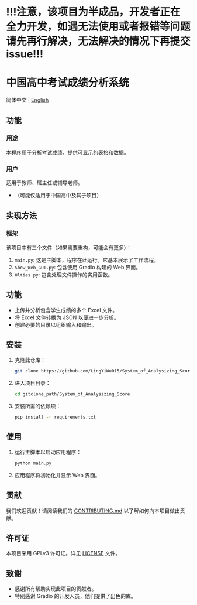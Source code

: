 # !!!注意，该项目为半成品，开发者正在全力开发，如遇无法使用或者报错等问题请先再行解决，无法解决的情况下再提交issue!!!


# 中国高中考试成绩分析系统

简体中文 | [English](README_EN.md)
## 功能

### 用途
本程序用于分析考试成绩，提供可显示的表格和数据。

### 用户
适用于教师、班主任或辅导老师。
* （可能仅适用于中国高中及其子项目）

## 实现方法

### 框架
该项目中有三个文件（如果需要重构，可能会有更多）：

1. `main.py`: 这是主脚本，程序在此运行。它基本展示了工作流程。
2. `Show_Web_GUI.py`: 包含使用 Gradio 构建的 Web 界面。
3. `Ulties.py`: 包含处理文件操作的实用函数。

## 功能

- 上传并分析包含学生成绩的多个 Excel 文件。
- 将 Excel 文件转换为 JSON 以便进一步分析。
- 创建必要的目录以组织输入和输出。

## 安装

1. 克隆此仓库：
    ```bash
    git clone https://github.com/LingYiWu015/System_of_Analysizing_Score.git
    ```
2. 进入项目目录：
    ```bash or powershell
    cd gitclone_path/System_of_Analysizing_Score
    ```
3. 安装所需的依赖项：
    ```bash or powerShell
    pip install -r requirements.txt
    ```

## 使用

1. 运行主脚本以启动应用程序：
    ```bash or powerShell
    python main.py
    ```

2. 应用程序将初始化并显示 Web 界面。

## 贡献

我们欢迎贡献！请阅读我们的 [CONTRIBUTING.md](CONTRIBUTING.md) 以了解如何向本项目做出贡献。

## 许可证

本项目采用 GPLv3 许可证。详见 [LICENSE](LICENSE) 文件。

## 致谢

- 感谢所有帮助实现此项目的贡献者。
- 特别感谢 Gradio 的开发人员，他们提供了出色的库。
